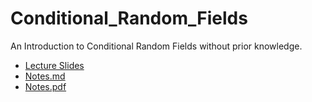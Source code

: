 # Conditional_Random_Fields
An Introduction to Conditional Random Fields without prior knowledge.

+ [Lecture Slides](CRF_Slides.pdf)
+ [Notes.md](Conditional_Random_Fields.md)
+ [Notes.pdf](Conditional_Random_Fields.pdf)

